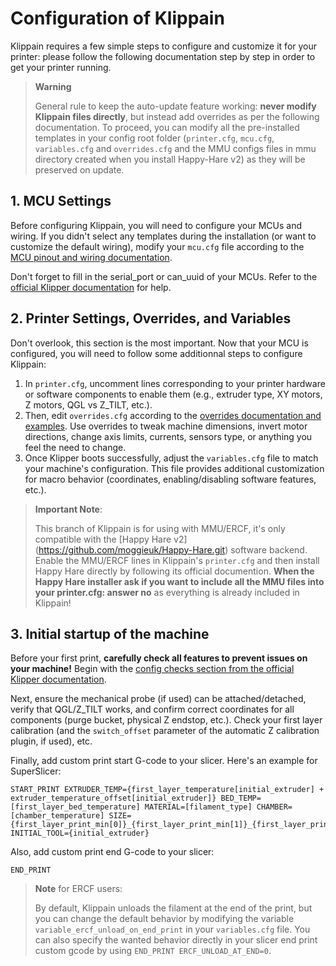 # Configuration of Klippain

Klippain requires a few simple steps to configure and customize it for your printer: please follow the following documentation step by step in order to get your printer running.

  > **Warning**
  >
  > General rule to keep the auto-update feature working: **never modify Klippain files directly**, but instead add overrides as per the following documentation. To proceed, you can modify all the pre-installed templates in your config root folder (`printer.cfg`, `mcu.cfg`, `variables.cfg` and `overrides.cfg` and the MMU configs files in mmu directory created when you install Happy-Hare v2) as they will be preserved on update.


## 1. MCU Settings

Before configuring Klippain, you will need to configure your MCUs and wiring. If you didn't select any templates during the installation (or want to customize the default wiring), modify your `mcu.cfg` file according to the [MCU pinout and wiring documentation](./pinout.md).

Don't forget to fill in the serial_port or can_uuid of your MCUs. Refer to the [official Klipper documentation](https://www.klipper3d.org/FAQ.html#wheres-my-serial-port) for help.


## 2. Printer Settings, Overrides, and Variables

Don't overlook, this section is the most important. Now that your MCU is configured, you will need to follow some additionnal steps to configure Klippain:
  1. In `printer.cfg`, uncomment lines corresponding to your printer hardware or software components to enable them (e.g., extruder type, XY motors, Z motors, QGL vs Z_TILT, etc.).
  1. Then, edit `overrides.cfg` according to the [overrides documentation and examples](./overrides.md). Use overrides to tweak machine dimensions, invert motor directions, change axis limits, currents, sensors type, or anything you feel the need to change.
  1. Once Klipper boots successfully, adjust the `variables.cfg` file to match your machine's configuration. This file provides additional customization for macro behavior (coordinates, enabling/disabling software features, etc.).

  > **Important Note**:
  >
  > This branch of Klippain is for using with MMU/ERCF, it's only compatible with the [Happy Hare v2] (https://github.com/moggieuk/Happy-Hare.git) software backend.
  > Enable the MMU/ERCF lines in Klippain's `printer.cfg` and then install Happy Hare directly by following its official documention. **When the Happy Hare installer ask if you want to include all the MMU files into your printer.cfg: answer no** as everything is already included in Klippain!


## 3. Initial startup of the machine

Before your first print, **carefully check all features to prevent issues on your machine!** Begin with the [config checks section from the official Klipper documentation](https://www.klipper3d.org/Config_checks.html).

Next, ensure the mechanical probe (if used) can be attached/detached, verify that QGL/Z_TILT works, and confirm correct coordinates for all components (purge bucket, physical Z endstop, etc.). Check your first layer calibration (and the `switch_offset` parameter of the automatic Z calibration plugin, if used), etc.

Finally, add custom print start G-code to your slicer. Here's an example for SuperSlicer:  
```
START_PRINT EXTRUDER_TEMP={first_layer_temperature[initial_extruder] + extruder_temperature_offset[initial_extruder]} BED_TEMP=[first_layer_bed_temperature] MATERIAL=[filament_type] CHAMBER=[chamber_temperature] SIZE={first_layer_print_min[0]}_{first_layer_print_min[1]}_{first_layer_print_max[0]}_{first_layer_print_max[1]} INITIAL_TOOL={initial_extruder}
```

Also, add custom print end G-code to your slicer:
```
END_PRINT
```

  > **Note** for ERCF users:
  >
  > By default, Klippain unloads the filament at the end of the print, but you can change the default behavior by modifying the variable `variable_ercf_unload_on_end_print` in your `variables.cfg` file.
  > You can also specify the wanted behavior directly in your slicer end print custom gcode by using `END_PRINT ERCF_UNLOAD_AT_END=0`.

